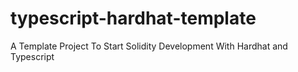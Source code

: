 # typescript-hardhat-template
A Template Project To Start Solidity Development With Hardhat and Typescript

